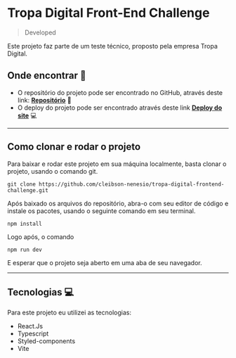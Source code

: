 # Tropa Digital Front-End Challenge

> Developed

Este projeto faz parte de um teste técnico, proposto pela empresa Tropa Digital.

<h2>Onde encontrar 📎</h2> 

* O repositório do projeto pode ser encontrado no GitHub, através deste link: **[Repositório](https://github.com/cleibson-nenesio/tropa-digital-frontend-challenge/)** 📖
* O deploy do projeto pode ser encontrado através deste  link **[Deploy do site](https://teste-frontend-tropa-digital-cleibson-nenesio.vercel.app/)** 💻

<hr>

<h2>Como clonar e rodar o projeto</h2>

Para baixar e rodar este projeto em sua máquina localmente, basta clonar o projeto, usando o comando git.
```
git clone https://github.com/cleibson-nenesio/tropa-digital-frontend-challenge.git
```
Após baixado os arquivos do repositório, abra-o com seu editor de código e instale os pacotes, usando o seguinte comando em seu terminal.
```
npm install
```
Logo após, o comando
```
npm run dev
```
E esperar que o projeto seja aberto em uma aba de seu navegador.

<hr>

<h2>Tecnologias 💻</h2>

Para este projeto eu utilizei as tecnologias:

* React.Js
* Typescript
* Styled-components
* Vite
